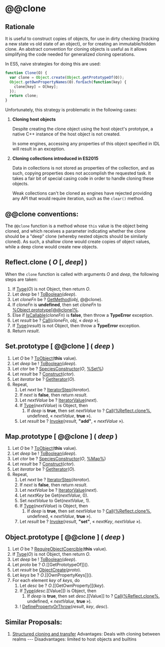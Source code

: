 @@clone
=======

## Rationale

It is useful to construct copies of objects, for use in dirty checking (tracking a new state vs old state of an object), or for creating an immutable/hidden clone. An abstract convention for cloning objects is useful as it allows simplifying the code needed for generalized cloning operations.

In ES5, naive strategies for doing this are used:

```js
function Clone(O) {
  var clone = Object.create(Object.getPrototypeOf(O));
  Object.getOwnPropertyNames(O).forEach(function(key) {
    clone[key] = O[key];
  });
  return clone;
}
```

Unfortunately, this strategy is problematic in the following cases:

1. **Cloning host objects**

	Despite creating the clone object using the host object's prototype, a native C++ instance of the host object is not created.

	In some engines, accessing any properties of this object specified in IDL will result in an exception.

2. **Cloning collections introduced in ES2015**

	Data in collections is not stored as properties of the collection, and as such, copying properties does not accomplish the requested task. It takes a fair bit of special casing code in order to handle cloning these objects.

	Weak collections can't be cloned as engines have rejected providing any API that would require iteration, such as the `clear()` method.

## @@clone conventions:

The `@@clone` function is a method whose `this` value is the object being cloned, and which receives a parameter indicating
whether the clone should be a "deep" clone (whereby nested objects should be similarly cloned). As such, a shallow clone
would create copies of object values, while a deep clone would create new objects.

## Reflect.clone ( <var>O</var> [, <var>deep</var>] )

When the `clone` function is called with arguments <var>O</var> and <var>deep</var>, the following steps are taken:

1. If [Type](https://tc39.es/ecma262/#sec-ecmascript-data-types-and-values)(<var>O</var>) is not Object, then return <var>O</var>.
1. Let <var>deep</var> be ! [ToBoolean](https://tc39.es/ecma262/#sec-toboolean)(<var>deep</var>).
1. Let <var>cloneFn</var> be ? [GetMethod](https://tc39.es/ecma262/#sec-getmethod)(<var>obj</var>, @@clone).
1. If <var>cloneFn</var> is **undefined**, then set <var>cloneFn</var> to [%Object.prototype[@@clone]%](#objectprototype--clone---deep-).
1. Else if [IsCallable](https://tc39.es/ecma262/#sec-iscallable)(<var>cloneFn</var>) is **false**, then throw a **TypeError** exception.
1. Let <var>result</var> be ? [Call](https://tc39.es/ecma262/#sec-call)(<var>cloneFn</var>, <var>obj</var>, « <var>deep</var> »).
1. If [Type](https://tc39.es/ecma262/#sec-ecmascript-data-types-and-values)(<var>result</var>) is not Object, then throw a **TypeError** exception.
1. Return <var>result</var>.

## Set.prototype \[ @@clone ] ( <var>deep</var> )

1. Let <var>O</var> be ? [ToObject](https://tc39.es/ecma262/#sec-toobject)(**this** value).
1. Let <var>deep</var> be ! [ToBoolean](https://tc39.es/ecma262/#sec-toboolean)(<var>deep</var>).
1. Let <var>ctor</var> be ? [SpeciesConstructor](https://tc39.es/ecma262/#sec-speciesconstructor)(<var>O</var>, [%Set%](https://tc39.es/ecma262/#sec-set-constructor))
1. Let <var>result</var> be ? [Construct](https://tc39.es/ecma262/#sec-construct)(<var>ctor</var>).
1. Let <var>iterator</var> be ? [GetIterator](https://tc39.es/ecma262/#sec-getiterator)(<var>O</var>).
1. Repeat,
	1. Let <var>next</var> be ? [IteratorStep](https://tc39.es/ecma262/#sec-iteratorstep)(<var>iterator</var>).
	1. If <var>next</var> is **false**, then return <var>result</var>.
	1. Let <var>nextValue</var> be ? [IteratorValue](https://tc39.es/ecma262/#sec-iteratorvalue)(<var>next</var>).
	1. If [Type](https://tc39.es/ecma262/#sec-ecmascript-data-types-and-values)(<var>nextValue</var>) is Object, then
		1. If <var>deep</var> is **true**, then set <var>nextValue</var> to ? [Call](https://tc39.es/ecma262/#sec-call)([%Reflect.clone%](#reflectclone-o-deep-), undefined, « <var>nextValue</var>, **true** »).
	1. Let <var>result</var> be ? [Invoke](https://tc39.es/ecma262/#sec-invoke)(<var>result</var>, **"add"**, « <var>nextValue</var> »).

## Map.prototype \[ @@clone ] ( <var>deep</var> )

1. Let <var>O</var> be ? [ToObject](https://tc39.es/ecma262/#sec-toobject)(**this** value).
1. Let <var>deep</var> be ! [ToBoolean](https://tc39.es/ecma262/#sec-toboolean)(<var>deep</var>).
1. Let <var>ctor</var> be ? [SpeciesConstructor](https://tc39.es/ecma262/#sec-speciesconstructor)(<var>O</var>, [%Map%](https://tc39.es/ecma262/#sec-map-constructor))
1. Let <var>result</var> be ? [Construct](https://tc39.es/ecma262/#sec-construct)(<var>ctor</var>).
1. Let <var>iterator</var> be ? [GetIterator](https://tc39.es/ecma262/#sec-getiterator)(<var>O</var>).
1. Repeat,
	1. Let <var>next</var> be ? [IteratorStep](https://tc39.es/ecma262/#sec-iteratorstep)(<var>iterator</var>).
	1. If <var>next</var> is **false**, then return <var>result</var>.
	1. Let <var>nextValue</var> be ? [IteratorValue](https://tc39.es/ecma262/#sec-iteratorvalue)(<var>next</var>).
	1. Let <var>nextKey</var> be Get(<var>nextValue</var>, 0).
	1. Set <var>nextValue</var> to Get(<var>nextValue</var>, 1).
	1. If [Type](https://tc39.es/ecma262/#sec-ecmascript-data-types-and-values)(<var>nextValue</var>) is Object, then
		1. If <var>deep</var> is **true**, then set <var>nextValue</var> to ? [Call](https://tc39.es/ecma262/#sec-call)([%Reflect.clone%](#reflectclone-o-deep-), undefined, « <var>nextValue</var>, **true** »).
	1. Let <var>result</var> be ? [Invoke](https://tc39.es/ecma262/#sec-invoke)(<var>result</var>, **"set"**, « <var>nextKey</var>, <var>nextValue</var> »).

## Object.prototype \[ @@clone ] ( <var>deep</var> )

1. Let <var>O</var> be ? [RequireObjectCoercible](https://tc39.es/ecma262/#sec-requireobjectcoercible)(**this** value).
1. If [Type](https://tc39.es/ecma262/#sec-ecmascript-data-types-and-values)(<var>O</var>) is not Object, then return <var>O</var>.
1. Let <var>deep</var> be ! [ToBoolean](https://tc39.es/ecma262/#sec-toboolean)(<var>deep</var>).
1. Let <var>proto</var> be ? <var>O</var>.\[\[GetPrototypeOf]]().
1. Let <var>result</var> be [ObjectCreate](https://tc39.es/ecma262/#sec-objectcreate)(<var>proto</var>).
1. Let <var>keys</var> be ? <var>O</var>.\[\[OwnPropertyKeys]]().
1. For each element <var>key</var> of <var>keys</var>, do
	1. Let <var>desc</var> be ? <var>O</var>.\[\[GetOwnProperty]](<var>key</var>).
	1. If [Type](https://tc39.es/ecma262/#sec-ecmascript-data-types-and-values)(<var>desc</var>.\[\[Value]]) is Object, then
		1. If <var>deep</var> is **true**, then set <var>desc</var>.\[\[Value]] to ? [Call](https://tc39.es/ecma262/#sec-call)([%Reflect.clone%](#reflectclone-o-deep-), undefined, « <var>nextValue</var>, **true** »).
	1. ! [DefinePropertyOrThrow](https://tc39.es/ecma262/#sec-definepropertyorthrow)(<var>result</var>, <var>key</var>, <var>desc</var>).

## Similar Proposals:

1. [Structured cloning and transfer](https://github.com/dslomov-chromium/ecmascript-structured-clone)
  Advantages: Deals with cloning between realms --- Disadvantages: limited to host objects and builtins
